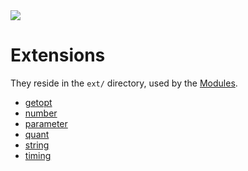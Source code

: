 <img src="https://kekse.biz/github.php?draw&override=github:count2">

# Extensions
They reside in the `ext/` directory, used by the [Modules](modules.md).

* [getopt](ext/getopt.md)
* [number](ext/number.md)
* [parameter](ext/parameter.md)
* [quant](ext/quant.md)
* [string](ext/string.md)
* [timing](ext/timing.md)

